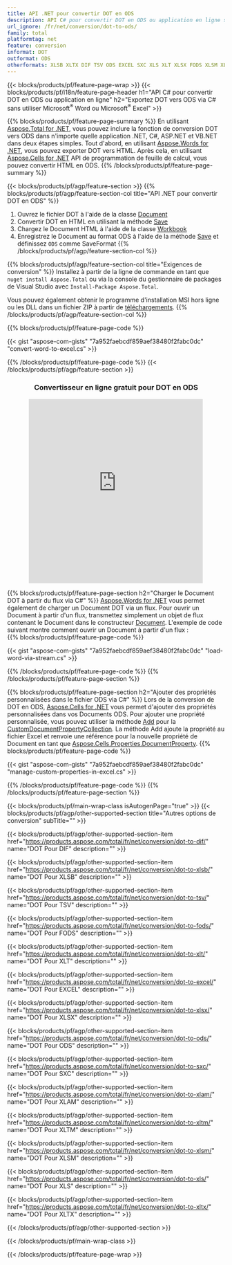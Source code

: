 ```yaml
---
title: API .NET pour convertir DOT en ODS
description: API C# pour convertir DOT en ODS ou application en ligne sans utiliser Microsoft Excel ou Adobe Reader ou en ligne. Testez rapidement le convertisseur en ligne CSV vers DOC gratuit avant d'intégrer le code. ou avec le convertisseur en ligne gratuit
url_ignore: /fr/net/conversion/dot-to-ods/
family: total
platformtag: net
feature: conversion
informat: DOT
outformat: ODS
otherformats: XLSB XLTX DIF TSV ODS EXCEL SXC XLS XLT XLSX FODS XLSM XLTM XLAM
---
```

{{< blocks/products/pf/feature-page-wrap >}}
{{< blocks/products/pf/i18n/feature-page-header h1="API C# pour convertir DOT en ODS ou application en ligne" h2="Exportez DOT vers ODS via C# sans utiliser Microsoft<sup>&reg;</sup> Word ou Microsoft<sup>&reg;</sup> Excel" >}}

{{% blocks/products/pf/feature-page-summary %}}
En utilisant [Aspose.Total for .NET](https://products.aspose.com/total/net/), vous pouvez inclure la fonction de conversion DOT vers ODS dans n'importe quelle application .NET, C#, ASP.NET et VB.NET dans deux étapes simples. Tout d'abord, en utilisant [Aspose.Words for .NET](https://products.aspose.com/words/net/), vous pouvez exporter DOT vers HTML. Après cela, en utilisant [Aspose.Cells for .NET](https://products.aspose.com/cells/net/) API de programmation de feuille de calcul, vous pouvez convertir HTML en ODS.
{{% /blocks/products/pf/feature-page-summary  %}}

{{< blocks/products/pf/agp/feature-section >}}
{{% blocks/products/pf/agp/feature-section-col title="API .NET pour convertir DOT en ODS" %}}
1. Ouvrez le fichier DOT à l'aide de la classe [Document](https://reference.aspose.com/words/net/aspose.words/Document)
2. Convertir DOT en HTML en utilisant la méthode [Save](https://reference.aspose.com/words/net/aspose.words.Document/save/methods/4)
3. Chargez le Document HTML à l'aide de la classe [Workbook](https://reference.aspose.com/cells/net/aspose.cells/workbook)
4. Enregistrez le Document au format ODS à l'aide de la méthode [Save](https://reference.aspose.com/cells/net/aspose.cells.workbook/save/methods/4) et définissez `ODS` comme SaveFormat
{{% /blocks/products/pf/agp/feature-section-col %}}

{{% blocks/products/pf/agp/feature-section-col title="Exigences de conversion" %}}
Installez à partir de la ligne de commande en tant que ```nuget install Aspose.Total``` ou via la console du gestionnaire de packages de Visual Studio avec ```Install-Package Aspose.Total```.

Vous pouvez également obtenir le programme d'installation MSI hors ligne ou les DLL dans un fichier ZIP à partir de [téléchargements](https://releases.aspose.com/total/net).
{{% /blocks/products/pf/agp/feature-section-col %}}

{{% blocks/products/pf/feature-page-code %}}

{{< gist "aspose-com-gists" "7a952faebcdf859aef38480f2fabc0dc" "convert-word-to-excel.cs" >}}


{{% /blocks/products/pf/feature-page-code %}}
{{< /blocks/products/pf/agp/feature-section >}}
<div class="container-fluid agp-content bg-white aboutfile box-1 vh100 section nopbtm">
<div class=container>
<div class=row>
<div class="demobox tc col-md-12 padding-0" align="center">

<h3>Convertisseur en ligne gratuit pour DOT en ODS</h3>

<iframe style="border: none; height: 426px;" scrolling="no" src="https://total-conversion-app-65z5r2lp.qa.k8s.dynabic.com/?to=ods&from=dot" id="child-iframe" width="80%"></iframe>

</div></div>
</div></div>

{{% blocks/products/pf/feature-page-section  h2="Charger le Document DOT à partir du flux via C#" %}}
[Aspose.Words for .NET](https://products.aspose.com/words/net/) vous permet également de charger un Document DOT via un flux. Pour ouvrir un Document à partir d'un flux, transmettez simplement un objet de flux contenant le Document dans le constructeur [Document](https://reference.aspose.com/words/net/aspose.words/Document). L'exemple de code suivant montre comment ouvrir un Document à partir d'un flux :  
{{% blocks/products/pf/feature-page-code %}}

{{< gist "aspose-com-gists" "7a952faebcdf859aef38480f2fabc0dc" "load-word-via-stream.cs" >}}

{{% /blocks/products/pf/feature-page-code  %}}
{{% /blocks/products/pf/feature-page-section %}}

{{% blocks/products/pf/feature-page-section  h2="Ajouter des propriétés personnalisées dans le fichier ODS via C#" %}}
Lors de la conversion de DOT en ODS, [Aspose.Cells for .NET](https://products.aspose.com/cells/net/) vous permet d'ajouter des propriétés personnalisées dans vos Documents ODS. Pour ajouter une propriété personnalisée, vous pouvez utiliser la méthode [Add](https://reference.aspose.com/cells/net/aspose.cells.properties/customDocumentpropertycollection/methods/add/index) pour la [CustomDocumentPropertyCollection](https://reference.aspose.com/cells/net/aspose.cells.properties/customDocumentpropertycollection). La méthode Add ajoute la propriété au fichier Excel et renvoie une référence pour la nouvelle propriété de Document en tant que [Aspose.Cells.Properties.DocumentProperty](https://reference.aspose.com/cells/net/aspose.cells.properties/documentproperties). 
{{% blocks/products/pf/feature-page-code %}}

{{< gist "aspose-com-gists" "7a952faebcdf859aef38480f2fabc0dc" "manage-custom-properties-in-excel.cs" >}}

{{% /blocks/products/pf/feature-page-code  %}}
{{% /blocks/products/pf/feature-page-section %}}

{{< blocks/products/pf/main-wrap-class isAutogenPage="true" >}}
{{< blocks/products/pf/agp/other-supported-section title="Autres options de conversion" subTitle="" >}}

{{< blocks/products/pf/agp/other-supported-section-item href="https://products.aspose.com/total/fr/net/conversion/dot-to-dif/" name="DOT Pour DIF" description="" >}}

{{< blocks/products/pf/agp/other-supported-section-item href="https://products.aspose.com/total/fr/net/conversion/dot-to-xlsb/" name="DOT Pour XLSB" description="" >}}

{{< blocks/products/pf/agp/other-supported-section-item href="https://products.aspose.com/total/fr/net/conversion/dot-to-tsv/" name="DOT Pour TSV" description="" >}}

{{< blocks/products/pf/agp/other-supported-section-item href="https://products.aspose.com/total/fr/net/conversion/dot-to-fods/" name="DOT Pour FODS" description="" >}}

{{< blocks/products/pf/agp/other-supported-section-item href="https://products.aspose.com/total/fr/net/conversion/dot-to-xlt/" name="DOT Pour XLT" description="" >}}

{{< blocks/products/pf/agp/other-supported-section-item href="https://products.aspose.com/total/fr/net/conversion/dot-to-excel/" name="DOT Pour EXCEL" description="" >}}

{{< blocks/products/pf/agp/other-supported-section-item href="https://products.aspose.com/total/fr/net/conversion/dot-to-xlsx/" name="DOT Pour XLSX" description="" >}}

{{< blocks/products/pf/agp/other-supported-section-item href="https://products.aspose.com/total/fr/net/conversion/dot-to-ods/" name="DOT Pour ODS" description="" >}}

{{< blocks/products/pf/agp/other-supported-section-item href="https://products.aspose.com/total/fr/net/conversion/dot-to-sxc/" name="DOT Pour SXC" description="" >}}

{{< blocks/products/pf/agp/other-supported-section-item href="https://products.aspose.com/total/fr/net/conversion/dot-to-xlam/" name="DOT Pour XLAM" description="" >}}

{{< blocks/products/pf/agp/other-supported-section-item href="https://products.aspose.com/total/fr/net/conversion/dot-to-xltm/" name="DOT Pour XLTM" description="" >}}

{{< blocks/products/pf/agp/other-supported-section-item href="https://products.aspose.com/total/fr/net/conversion/dot-to-xlsm/" name="DOT Pour XLSM" description="" >}}

{{< blocks/products/pf/agp/other-supported-section-item href="https://products.aspose.com/total/fr/net/conversion/dot-to-xls/" name="DOT Pour XLS" description="" >}}

{{< blocks/products/pf/agp/other-supported-section-item href="https://products.aspose.com/total/fr/net/conversion/dot-to-xltx/" name="DOT Pour XLTX" description="" >}}



{{< /blocks/products/pf/agp/other-supported-section >}}

{{< /blocks/products/pf/main-wrap-class >}}

{{< /blocks/products/pf/feature-page-wrap >}}